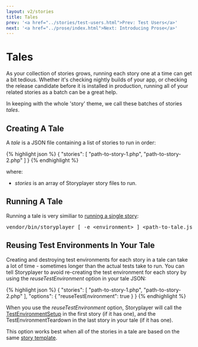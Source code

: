 ```yaml
---
layout: v2/stories
title: Tales
prev: '<a href="../stories/test-users.html">Prev: Test Users</a>'
next: '<a href="../prose/index.html">Next: Introducing Prose</a>'
---
```


# Tales

As your collection of stories grows, running each story one at a time can get a bit tedious.  Whether it's checking nightly builds of your app, or checking the release candidate before it is installed in production, running all of your related stories as a batch can be a great help.

In keeping with the whole 'story' theme, we call these batches of stories _tales_.

## Creating A Tale

A _tale_ is a JSON file containing a list of stories to run in order:

{% highlight json %}
{
	"stories": [
		"path-to-story-1.php",
		"path-to-story-2.php"
	]
}
{% endhighlight %}

where:

* _stories_ is an array of Storyplayer story files to run.

## Running A Tale

Running a tale is very similiar to [running a single story](../running-storyplayer.html):

<pre>
vendor/bin/storyplayer [ -e &lt;environment&gt; ] &lt;path-to-tale.json&gt;
</pre>

## Reusing Test Environments In Your Tale

Creating and destroying test environments for each story in a tale can take a lot of time - sometimes longer than the actual tests take to run.  You can tell Storyplayer to avoid re-creating the test environment for each story by using the _reuseTestEnvironment_ option in your tale JSON:

{% highlight json %}
{
	"stories": [
		"path-to-story-1.php",
		"path-to-story-2.php"
	],
	"options": {
		"reuseTestEnvironment": true
	}
}
{% endhighlight %}

When you use the _reuseTestEnvironment_ option, Storyplayer will call the [TestEnvironmentSetup](test-environment-setup-teardown.html) in the first story (if it has one), and the TestEnvironmentTeardown in the last story in your tale (if it has one).

This option works best when all of the stories in a tale are based on the same [story template](story-templates.html).